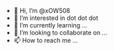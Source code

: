 - 👋 Hi, I’m @xOW508
- 👀 I’m interested in dot dot dot
- 🌱 I’m currently learning ...
- 💞️ I’m looking to collaborate on ...
- 📫 How to reach me ...

<!---
xOW508/xOW508 is a ✨ special ✨ repository because its `README.md` (this file) appears on your GitHub profile.
You can click the Preview link to take a look at your changes.
--->
